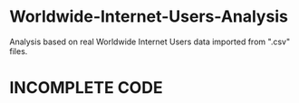 # Worldwide-Internet-Users-Analysis
 Analysis based on real Worldwide Internet Users data imported from ".csv" files.

# INCOMPLETE CODE
